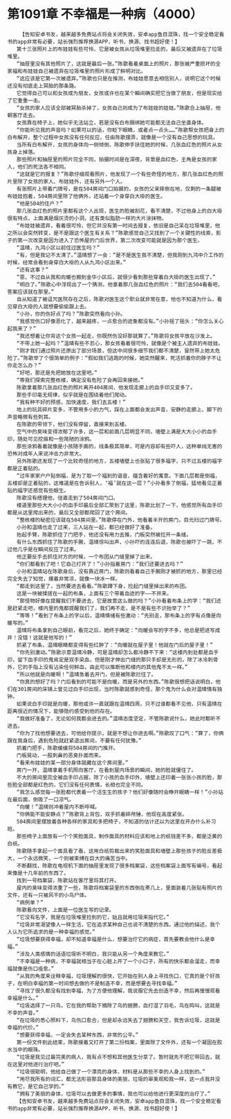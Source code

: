 # 第1091章 不幸福是一种病（4000）
        【告知安卓书友，越来越多免费站点将会关闭失效，安卓app鱼目混珠，找一个安全稳定看书的app非常有必要，站长强烈推荐换源APP，听书、换源、找书超好使！】
       第十三张照片上的布娃娃有些可怜，它是被女孩从垃圾堆里捡走的，最后又被遗弃在了垃圾堆里。
       “抽屉里没有其他照片了，这就是最后一张。”陈歌看着桌面上的照片，那张被严重损坏的全家福和布娃娃自己被遗弃在垃圾堆里的照片形成了鲜明对比。
       “这应该是它第一次被遗弃。”陈歌也只是在推测，布娃娃愿意去相信别人，说明它这个时候还没有彻底走上冥胎的那条路。
       它觉得自己可以和女孩成为朋友，女孩或许也在某个瞬间确实把它当做了朋友，但是现实给了它重重一击。
       “女孩的家人应该全部被冥胎杀掉了，女孩自己则成为了布娃娃的娃娃。”陈歌合上抽屉，他朝客厅走去。
       女孩靠在椅子上，她似乎无法站立，若是没有白布捆绑她可能都无法自己坐直身体。
       “你能听见我的声音吗？如果可以的话，你眨下眼睛，或者点一点头……”陈歌帮女孩把身上的白布解开，整个过程中女孩没有任何反应，任由陈歌摆弄，就像是一个没有自己思想的玩具。
       当所有白布解开，女孩的身体向一侧倾倒，陈歌伸手扶住她的时候，几张血红色的照片从女孩身上掉落。
       那些照片和抽屉里的照片完全不同，拍摄时间是在深夜，背景是血红色，主角是女孩的家人，他们的死法各不相同。
       “这就是它的报复？”陈歌仔细观看照片，他发现了一个有些奇怪的地方，那几张血红色的照片里除了女孩的家人、布娃娃外，还有另外一个人。
       有张照片上带着门牌号，是在504房间门口拍摄的，女孩的父亲摔倒在地，仅剩的一条腿被布娃娃抱着，504房间里除了他俩外，还站着一个身穿白大褂的医生。
       “他是504的住户？”
       那几张血红色的照片里都有这个人出现，医生的脸被刮花，看不清楚，不过他身上的白大褂很有特点，上面满是烟灰烫的小洞，还有类似脂肪一样的大片涂抹物。
       “布娃娃被遗弃，看着很可怜，但它并没有第一时间去报复，依旧是自己呆在垃圾堆里，他之所以会突然转变，是不是跟这个医生有关系？”陈歌感觉自己又找到了一个关键性的线索，影子的第一次改变是因为进入了恐怖屋的门后世界，第二次改变可能就是因为那个医生。
       “温晴，九鸿小区以前住过医生吗？”
       “有，但是我记不太清了。”温晴想了一会：“是不是医生我不清楚，但我刚到九鸿中介工作的时候，经常会看到身穿白大褂的人从九鸿小区出来。”
       “还有这事？”
       “恩，不过自从我和向暖也搬到金华小区后，就很少看到那些穿着白大褂的医生出现了。”
       “明白了。”陈歌心中浮现出了一个猜测，他拿着那几张血红色的照片：“我们去504看看吧，答案应该就在那里。”
       自从知道了被诅咒医院存在之后，陈歌对医生这个职业就非常在意，他也不知道为什么，看见穿白大褂的人就想要偷偷跟上去。
       “小孙，你的伤好点了吗？”陈歌突然看向小孙。
       “我感觉伤口好像恶化了，越来越疼，一点愈合的迹象都没有。”小孙摇了摇头：“你怎么关心起我来了？”
       “我还想着让你背这个女孩一起走，你既然伤没好那就算了。”陈歌将女孩平放在沙发上。
       “不带上她一起吗？”温晴有些不忍心，那女孩看着很可怜，就像是个被主人遗弃的布娃娃。
       “刚才我们通过照片还原出了部分场景，但这中间很多细节我们都不清楚，冒然带上她太危险了。”陈歌举了个很简单的例子：“假如我们逃跑的时候，她突然醒来，死活抓着你的脖子不让你走怎么办？”
       “好吧，那还是先把她放在这里吧。”
       “等我们探索完整栋楼，确定没有危险了会再回来接她。”
       陈歌拿着那几张血红色的照片离开404房间，他发现走廊上的血手印又变多了。
       那些手印毫无规律，似乎就是在围绕着他们爬动。
       “我有种不好的预感，加快速度，我们去五楼！”
       地上的玩具碎片变多，不管用多小的力气，踩在上面都会发出声音，安静的走廊上，脚下的声音略微有些刺耳。
       在陈歌的带领下，他们没有停留，直接来到五楼。
       空气中的臭味变得浓郁了许多，这一层和前面几层明显不同，墙壁上满是大大小小的血手印，随处可见挖痕和一些简陋的涂鸦。
       那些涂鸦看着就像是小孩随手画的，线条极其简单，可是内容却有些吓人，这种单纯无害的恐怖对成年人来说冲击力非常大。
       另外陈歌还发现了一个比较奇怪的地方，五楼墙壁上也张贴了很多福字，只不过五楼的福字都是正着贴的。
       “过年家家户户贴倒福，是为了取一个福到的谐音，蕴含着好的寓意。下面几层都是倒福，五楼却是正着贴的，这难道是在告诉别人，‘福’就在这一层？”小孙看多了倒福，猛地看见正着贴的福字还感觉有些眼生。
       陈歌没有搭理他，径直走到了504房间门口。
       楼道里那些大大小小的血手印最后全部汇聚到了这里，陈歌比划了一下，他感觉所有血手印都是从这里爬出来的，最后又全部都爬回了这个房间。
       “整栋楼的秘密应该就在504房间里。”陈歌停在门外，他看着半开的房门，目光扫过门牌号。
       小孙和温晴也走了过来，三人站在一起，都已经做好了准备。
       抬起手臂，陈歌抓住了门把手，他还没有用力去推，门板突然被拉开一条缝。
       有什么东西抓住了陈歌的手腕，温晴惊叫出声，小孙吓的连连后退，陈歌也被吓了一跳，不过他几乎是在瞬间反应了过来。
       他正要反手去抓住对方的时候，一个布团从门缝里掉了出来。
       “你们都看到了吧！它自己打开了！”小孙指着房门：“我们还要进去吗？”
       小孙和温晴站在陈歌身后，没有靠近房门，陈歌则看着自己手腕刚才被抓的地方，那里已经完全失去了知觉，摸着非常凉，就像一块冰一样。
       “都走到这里了，当然要进去看看。”陈歌蹲下身，捡起门缝里掉出来的布团。
       这是一块被揉搓在一起的布条，上面有三个带着血迹的字——不井来。
       “那怪物好像在提醒我们不要进去，它是故意这么做的吗？”小孙看着布条上的字：“我们还是赶紧走吧，楼内里的鬼都提醒我们了，我们再不走，是不是有些不识抬举了？”
       “等等！”看到了布条上的字以后，温晴情绪有些激动：“先别走，那布条上的字有点像是向暖写的。”
       温晴将布条拿到自己眼前，看完之后，她终于确定：“向暖会写的字不多，他总是把进写成井！没错！这就是他写的！”
       抓紧了布条，温晴眼睛都变得有些红肿了：“向暖就在屋子里！他就在门后的屋子里！”
       “你先别激动。”陈歌示意温晴冷静，可是温晴却怎么都冷静不下来：“这楼内到处都是血手印，留下血手印的鬼肯定是双手染血，但是刚才伸出门缝的那只手却是无形的，除了冰冷刺骨外，它的手指上没有沾染任何鲜血，由此可以推断他和楼内的其他鬼不太一样。”
       “所以他就是向暖啊！”温晴急着去开门，但是被陈歌拦住了。
       “你真的想好了吗？门后看到的可能不是向暖，而是另外的东西。”陈歌很想把话说明白，他们在301房间的床铺上曾见过白手印出现，当时陈歌就感到奇怪，那个鬼为什么会对温晴情有独钟。
       如果说白手印就是向暖，那他或许一直就跟在温晴四周，只不过谁都看不见他，只有温晴在距离很近的情况下，能够隐约感受到他的存在。
       “我做好准备了，无论如何我都会进去的。”温晴态度坚定，不管陈歌说什么，她此时都听不进去。
       “你为了找他想要进去，可他给你提示，就是不想让你进去啊。”陈歌叹了口气：“算了，你俩跟在我身后，遇到危险就赶紧退出房间，不要有任何犹豫。”
       抓着门把手，陈歌缓缓将504房间的门推开。
       门板晃动，一股刺鼻的恶臭扑面而来。
       “看来布娃娃的某一部分身体就藏在这个房间里。”
       房门一开，温晴拿着手机照向客厅，在看到屋内场景的瞬间，她的脸就僵住了。
       不大的房间里完全被血手印占据，除了小孩的血手印外，墙壁上还印着一张张小孩的脸，那些脸全部都是红色的，它们没有任何表情，长相也完全不同。
       “我怎么感觉每一张脸都代表着一个活生生的孩子？他们好像随时会睁开眼睛一样！”小孙站在最后面，倒吸了一口凉气。
       “向暖！”温晴则冲着屋内不断呼喊。
       “你俩能不能安静点？”陈歌背上背包，双手抓着碎颅锤，他现在高度紧张。
       504房间里摆放着各种各样的家具和多把椅子，不知道的估计还以为这里在开办什么补习班。
       那些椅子上面放有一个个笑脸面具，制作面具的材料应该和地上的纸钱差不多，都是泛黄的白纸。
       陈歌随手拿起一个面具看了看，这用白纸剪裁出来的笑脸面具和墙壁上那些孩子的脸反差极大，一个永远微笑，一个则被束缚在巨大的痛苦当中。
       不断翻找，陈歌在电视机下面的抽屉里发现了很多档案袋，这些档案袋上面写有编号，看起来像是十几年前的东西了。
       找到一号档案袋，陈歌站在客厅里将其打开。
       屋内的臭味变得浓重了一些，陈歌将档案袋里的东西倒在茶几上，里面装着几张贴有照片的文件，还有一只被风干的小鸟尸体。
       “病例单？”
       陈歌看向文件，上面是一位医生写的记录。
       “它没有名字，我是在垃圾堆里捡到的它，姑且就用垃圾来指代它。”
       “垃圾非常渴望像人一样生活，它在追求某种自己也说不清楚的东西。通过他的描述，我个人认为它所追求的是一种幸福的感觉。”
       “垃圾想要获得幸福，却不知道幸福是什么，想要治疗它的病症，首先要教会他什么是幸福。”
       “涉及人类感情的话语垃圾听不明白，我只能从另一个角度来教它。”
       “不幸福是一种病，不幸福就相当于在心脏上开了一个小口子，所有的快乐都会溜走，而幸福就像是伤口痊愈。”
       “从我的角度来诠释幸福，垃圾理解的很快，它开始在别人身上寻找伤口，它真的是个好孩子，在明白幸福的第一时间想去做的不是制造不幸，而是想要去寻找幸福。”
       “寻找了很久都没有找到幸福，为了方便他理解，我说服它先去创造不幸，然后再慢慢观看幸福是什么。”
       “垃圾选择了一只鸟，它在我的帮助下摘除了鸟的翅膀，血打湿了羽毛，鸟在鸣叫，这就是不幸的声音。”
       “在垃圾的悉心照料下，鸟伤口愈合，但是却永远失去了翅膀和天空，我告诉垃圾，这就是幸福的代价。”
       “想要获得幸福，一定会失去某种东西，非常的公平。”
       第一份文件到此结束，陈歌接着又打开了第二份档案，里面除了文件外，还有一个凝固在胶水当中的眼珠。
       “垃圾是我见过最完美的病人，我有点不想和其他医生分享了。暂时就先不把它带回去，就在这里对他进行治疗吧。”
       “垃圾很聪明，他给自己做了一个漂亮的身体，材料是从那些不幸的人身上找到的。”
       “用尽我所有的词汇，都无法形容那具身体的美丽，垃圾的审美观和我一样，这一点我并没有教它，是它自己学的。”
       “拥有了美丽的身体，垃圾可以去做更多的事情，我也可以给他进行更深度的治疗了。”
       【告知安卓书友，越来越多免费站点将会关闭失效，安卓app鱼目混珠，找一个安全稳定看书的app非常有必要，站长强烈推荐换源APP，听书、换源、找书超好使！】